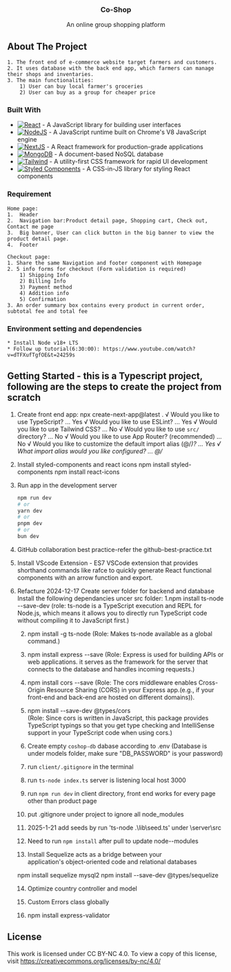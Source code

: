 <div align="center">
  <h3 align="center">Co-Shop</h3>
  <p align="center">
    An online group shopping platform
    <br />
  </p>
</div>

## About The Project
    1. The front end of e-commerce website target farmers and customers. 
    2. It uses database with the back end app, which farmers can manage their shops and inventaries.
    3. The main functionalities: 
        1) User can buy local farmer's groceries
        2) User can buy as a group for cheaper price

### Built With
* [![React][React.js]][React-url] - A JavaScript library for building user interfaces
* [![NodeJS][Node.js]][Node-url] - A JavaScript runtime built on Chrome's V8 JavaScript engine
* [![NextJS][Next.js]][Next-url] - A React framework for production-grade applications
* [![MongoDB][MongoDB]][MongoDB-url] - A document-based NoSQL database
* [![Tailwind][Tailwind_bdg]][Tailwind-url] - A utility-first CSS framework for rapid UI development
* [![Styled Components][Styled_Components_bdg]][Styled_Components-url] - A CSS-in-JS library for styling React components

### Requirement
    Home page:
    1.	Header
    2.	Navigation bar:Product detail page, Shopping cart, Check out, Contact me page
    3.	Big banner, User can click button in the big banner to view the product detail page. 
    4.	Footer

    Checkout page:
    1. Share the same Navigation and footer component with Homepage
    2. 5 info forms for checkout (Form validation is required)
        1) Shipping Info
        2) Billing Info
        3) Payment method
        4) Addition info
        5) Confirmation
    3. An order summary box contains every product in current order, subtotal fee and total fee

### Environment setting and dependencies
    * Install Node v18+ LTS
    * Follow up tutorial(6:30:00): https://www.youtube.com/watch?v=dTFXufTgfOE&t=24259s

## Getting Started - this is a Typescript project, following are the steps to create the project from scratch
1. Create front end app: 
    npx create-next-app@latest .
    √ Would you like to use TypeScript? ... Yes
    √ Would you like to use ESLint? ... Yes
    √ Would you like to use Tailwind CSS? ... No 
    √ Would you like to use `src/` directory? ... No 
    √ Would you like to use App Router? (recommended) ... No 
    √ Would you like to customize the default import alias (@/*)? ...  Yes
    √ What import alias would you like configured? ... @/*

2. Install styled-components and react icons
    npm install styled-components
    npm install react-icons

3. Run app in the development server
    ```bash
    npm run dev
    # or
    yarn dev
    # or
    pnpm dev
    # or
    bun dev
    ```
4. GitHub collaboration best practice-refer the github-best-practice.txt

5. Install VScode Extension - ES7
   VSCode extension that provides shorthand commands like rafce to quickly generate React functional components with an arrow function and export.

6. Refacture 2024-12-17
   Create server folder for backend and database 
   Install the following dependancies
   uncer src folder: 
    1.npm install ts-node --save-dev 
    (role: ts-node is a TypeScript execution and REPL for Node.js, which means it allows you to directly run TypeScript code without compiling it to JavaScript first.)
    
   2. npm install -g ts-node 
   (Role: Makes ts-node available as a global command.)
   
   3. npm install express --save 
   (Role: Express is used for building APIs or web applications. it serves as the framework for the server that connects to the database and handles incoming requests.)

   4. npm install cors --save
   (Role: The cors middleware enables Cross-Origin Resource Sharing (CORS) in your Express app.(e.g., if your front-end and back-end are hosted on different domains)).

   5. npm install --save-dev @types/cors   
   (Role: Since cors is written in JavaScript, this package provides TypeScript typings so that you get type checking and IntelliSense support in your TypeScript code when using cors.)   

   6. Create empty `coshop-db` dabase according to .env
    (Database is under models folder, make sure "DB_PASSWORD" is your password)

   7. run `client/.gitignore` in the terminal 

   8. run `ts-node index.ts` server is listening local host 3000

   9. run `npm run dev` in client directory, front end works for every page other than product page

   10. put .gitignore under project to ignore all node_modules

   11. 2025-1-21 add seeds by run 'ts-node .\lib\seed.ts' under \server\src

   12. Need to run `npm install` after pull to update node--modules

   13. Install Sequelize acts as a bridge between your   
        application's object-oriented code and relational databases

   npm install sequelize mysql2
       npm install --save-dev @types/sequelize

   14.  Optimize country controller and model

   15. Custom Errors class globally

   16. npm install express-validator

## License

This work is licensed under CC BY-NC 4.0. To view a copy of this license, visit https://creativecommons.org/licenses/by-nc/4.0/


[Next.js]: https://img.shields.io/badge/next.js-000000?style=for-the-badge&logo=nextdotjs&logoColor=white
[Next-url]: https://nextjs.org/
[React.js]: https://img.shields.io/badge/React-20232A?style=for-the-badge&logo=react&logoColor=61DAFB
[React-url]: https://reactjs.org/
[MongoDB]: https://img.shields.io/badge/MongoDB-000000?style=for-the-badge&logo=MongoDB&logoColor=green
[MongoDB-url]: https://img.shields.io/badge/MongoDB-000000?style=for-the-badge&logo=MongoDB&logoColor=green
[Node.js]: https://img.shields.io/badge/node.js-000000?style=for-the-badge&logo=nodedotjs&logoColor=green
[Node-url]:https://nodejs.org/en
[MongoDB-url]:https://www.mongodb.com/
[Tailwind_bdg]: https://img.shields.io/badge/tailwindcss-000000?style=for-the-badge&logo=tailwindcss&logoColor=blue
[Tailwind-url]:https://tailwindcss.com/
[Styled_Components_bdg]:https://img.shields.io/badge/styledcomponents-000000?style=for-the-badge&logo=styledcomponents
[Styled_Components-url]:https://styled-components.com/


